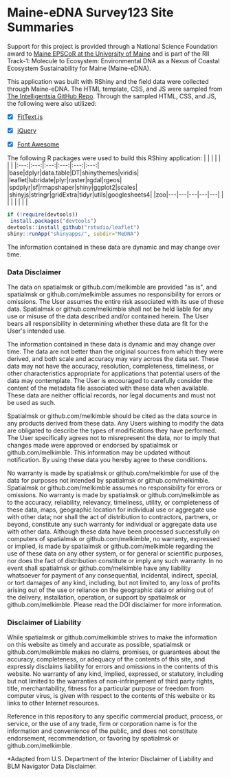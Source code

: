 # Maine-eDNA Survey123 Site Summaries

Support for this project is provided through a National Science Foundation award to [Maine EPSCoR at the University of Maine](https://umaine.edu/edna/) and is part of the RII Track-1: Molecule to Ecosystem: Environmental DNA as a Nexus of Coastal Ecosystem Sustainability for Maine (Maine-eDNA).

This application was built with RShiny and the field data were collected through Maine-eDNA. The HTML template, CSS, and JS were sampled from [The Intelligentsia GitHub Repo](https://github.com/phillyo/intelligentsia). Through the sampled HTML, CSS, and JS, the following were also utilized:
- [x] [FitText.js](https://github.com/davatron5000/FitText.js)
- [x] [jQuery](http://jquery.com/)
- [x] [Font Awesome](http://fontawesome.io/)


The following R packages were used to build this RShiny application:
|   |   |   |   |   |   |
|:---:|:---:|:---:|:---:|:---:|:---:|
|base|dplyr|data.table|DT|shinythemes|viridis|
|leaflet|lubridate|plyr|raster|rgdal|rgeos|
|spdplyr|sf|rmapshaper|shiny|ggplot2|scales|
|shinyjs|stringr|gridExtra|tidyr|utils|googlesheets4|
|zoo|---|---|---|---|---|
|   |   |   |   |   |   |

  
 ```R
if (!require(devtools))
  install.packages("devtools")
devtools::install_github("rstudio/leaflet")
shiny::runApp("shinyapps/", subdir="MeDNA")
```

The information contained in these data are dynamic and may change over time.

### Data Disclaimer
The data on spatialmsk or github.com/melkimble are provided "as is", and spatialmsk or github.com/melkimble assumes no responsibility for errors or omissions. The User assumes the entire risk associated with its use of these data. Spatialmsk or github.com/melkimble shall not be held liable for any use or misuse of the data described and/or contained herein. The User bears all responsibility in determining whether these data are fit for the User's intended use.

The information contained in these data is dynamic and may change over time. The data are not better than the original sources from which they were derived, and both scale and accuracy may vary across the data set. These data may not have the accuracy, resolution, completeness, timeliness, or other characteristics appropriate for applications that potential users of the data may contemplate. The User is encouraged to carefully consider the content of the metadata file associated with these data when available. These data are neither official records, nor legal documents and must not be used as such.

Spatialmsk or github.com/melkimble should be cited as the data source in any products derived from these data. Any Users wishing to modify the data are obligated to describe the types of modifications they have performed. The User specifically agrees not to misrepresent the data, nor to imply that changes made were approved or endorsed by spatialmsk or github.com/melkimble. This information may be updated without notification. By using these data you hereby agree to these conditions.

No warranty is made by spatialmsk or github.com/melkimble for use of the data for purposes not intended by spatialmsk or github.com/melkimble. Spatialmsk or github.com/melkimble assumes no responsibility for errors or omissions. No warranty is made by spatialmsk or github.com/melkimble as to the accuracy, reliability, relevancy, timeliness, utility, or completeness of these data, maps, geographic location for individual use or aggregate use with other data; nor shall the act of distribution to contractors, partners, or beyond, constitute any such warranty for individual or aggregate data use with other data. Although these data have been processed successfully on computers of spatialmsk or github.com/melkimble, no warranty, expressed or implied, is made by spatialmsk or github.com/melkimble regarding the use of these data on any other system, or for general or scientific purposes, nor does the fact of distribution constitute or imply any such warranty. In no event shall spatialmsk or github.com/melkimble have any liability whatsoever for payment of any consequential, incidental, indirect, special, or tort damages of any kind, including, but not limited to, any loss of profits arising out of the use or reliance on the geographic data or arising out of the delivery, installation, operation, or support by spatialmsk or github.com/melkimble. Please read the DOI disclaimer for more information.

### Disclaimer of Liability
While spatialmsk or github.com/melkimble strives to make the information on this website as timely and accurate as possible, spatialmsk or github.com/melkimble makes no claims, promises, or guarantees about the accuracy, completeness, or adequacy of the contents of this site, and expressly disclaims liability for errors and omissions in the contents of this website. No warranty of any kind, implied, expressed, or statutory, including but not limited to the warranties of non-infringement of third party rights, title, merchantability, fitness for a particular purpose or freedom from computer virus, is given with respect to the contents of this website or its links to other Internet resources.

Reference in this repository to any specific commercial product, process, or service, or the use of any trade, firm or corporation name is for the information and convenience of the public, and does not constitute endorsement, recommendation, or favoring by spatialmsk or github.com/melkimble.

*Adapted from U.S. Department of the Interior Disclaimer of Liability and BLM Navigator Data Disclaimer.

